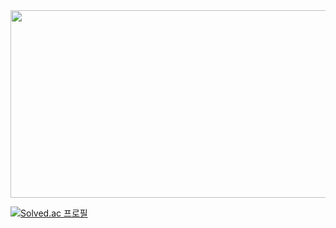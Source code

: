 <a href="https://github.com/devxb/gitanimals">
  <img src="https://render.gitanimals.org/farms/{jinukeu}" width="1000" height="300"/>
</a>

[![Solved.ac
프로필](http://mazassumnida.wtf/api/mini/generate_badge?boj=pos1070)](https://solved.ac/pos1070)
